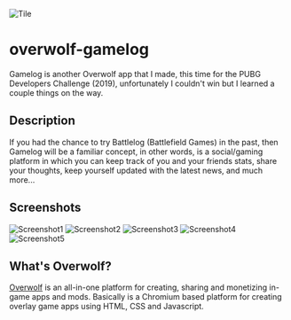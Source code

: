 ![Tile](https://user-images.githubusercontent.com/5304800/139562939-cea2ed3f-5427-417e-9fe9-c19438903881.jpg)

# overwolf-gamelog

Gamelog is another Overwolf app that I made, this time for the PUBG Developers Challenge (2019), unfortunately I couldn't win but I learned a couple things on the way.

## Description

If you had the chance to try Battlelog (Battlefield Games) in the past, then Gamelog will be a familiar concept, in other words, is a social/gaming platform in which you can keep track of you and your friends stats, share your thoughts, keep yourself updated with the latest news, and much more...

## Screenshots

![Screenshot1](https://user-images.githubusercontent.com/5304800/139562942-74e04732-3117-4b8e-885f-c3c01dbf836d.jpg)
![Screenshot2](https://user-images.githubusercontent.com/5304800/139562943-289b40b7-52a4-4c11-b22e-f9d78bc7d343.jpg)
![Screenshot3](https://user-images.githubusercontent.com/5304800/139562944-c8a524ed-a52a-41ca-ab9d-d66adcdd9527.jpg)
![Screenshot4](https://user-images.githubusercontent.com/5304800/139562946-0c4d6ecb-66b6-41bc-a76e-36482b52d548.jpg)
![Screenshot5](https://user-images.githubusercontent.com/5304800/139562948-fb8e2a31-55d5-46b8-a286-c13cd2874329.jpg)

## What's Overwolf?

[Overwolf](https://www.overwolf.com/) is an all-in-one platform for creating, sharing and monetizing in-game apps and mods. Basically is a Chromium based platform for creating overlay game apps using HTML, CSS and Javascript.
